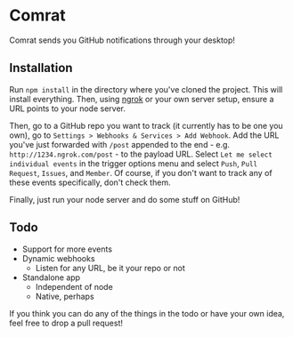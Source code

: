 # Comrat

Comrat sends you GitHub notifications through your desktop!

## Installation

Run `npm install` in the directory where you've cloned the project. This will install everything. Then, using [ngrok](ngrok.com) or your own server setup, ensure a URL points to your node server. 

Then, go to a GitHub repo you want to track (it currently has to be one you own), go to `Settings > Webhooks & Services > Add Webhook`. Add the URL you've just forwarded with `/post` appended to the end - e.g. `http://1234.ngrok.com/post` - to the payload URL. Select `Let me select individual events` in the trigger options menu and select `Push`, `Pull Request`, `Issues`, and `Member`. Of course, if you don't want to track any of these events specifically, don't check them.

Finally, just run your node server and do some stuff on GitHub!

## Todo

* Support for more events
* Dynamic webhooks
	* Listen for any URL, be it your repo or not
* Standalone app
	* Independent of node
	* Native, perhaps

If you think you can do any of the things in the todo or have your own idea, feel free to drop a pull request!